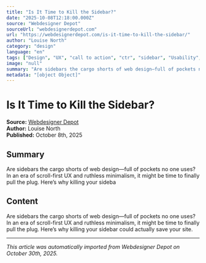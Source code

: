 ```yaml
---
title: "Is It Time to Kill the Sidebar?"
date: "2025-10-08T12:18:00.000Z"
source: "Webdesigner Depot"
sourceUrl: "webdesignerdepot.com"
url: "https://webdesignerdepot.com/is-it-time-to-kill-the-sidebar/"
author: "Louise North"
category: "design"
language: "en"
tags: ["Design", "UX", "call to action", "ctr", "sidebar", "Usability", "user experience", "ux", "design", "english"]
image: "null"
summary: "Are sidebars the cargo shorts of web design—full of pockets no one uses? In an era of scroll-first UX and ruthless minimalism, it might be time to finally pull the plug. Here’s why killing your sideba"
metadata: "[object Object]"
---
```


# Is It Time to Kill the Sidebar?

**Source:** [Webdesigner Depot](https://webdesignerdepot.com/is-it-time-to-kill-the-sidebar/)  
**Author:** Louise North  
**Published:** October 8th, 2025  

## Summary

Are sidebars the cargo shorts of web design—full of pockets no one uses? In an era of scroll-first UX and ruthless minimalism, it might be time to finally pull the plug. Here’s why killing your sideba

## Content

Are sidebars the cargo shorts of web design—full of pockets no one uses? In an era of scroll-first UX and ruthless minimalism, it might be time to finally pull the plug. Here’s why killing your sidebar could actually save your site.

---

*This article was automatically imported from Webdesigner Depot on October 30th, 2025.*
